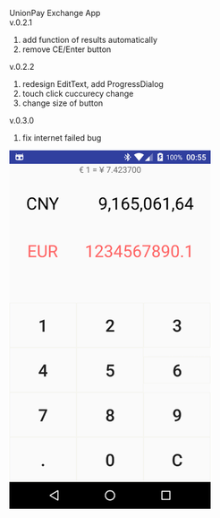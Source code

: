 UnionPay Exchange App	
v.0.2.1		
1. add function of results automatically	
2. remove CE/Enter button	

v.0.2.2		
1. redesign EditText, add ProgressDialog	
2. touch click cuccurecy change		
3. change size of button 	

v.0.3.0		
1. fix internet failed bug	
	
<img src="images/v.0.2.2.png" width="360">	
